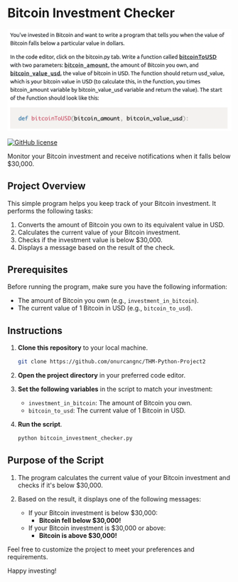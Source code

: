 # Bitcoin Investment Checker

![project_description](https://github.com/onurcangnc/THM-Python-Project2/blob/main/project_description.png)

[![GitHub license](https://img.shields.io/github/license/onurcangnc/THM-Python-Project2.svg)](https://github.com/onurcangnc/THM-Python-Project2/blob/main/LICENSE)

Monitor your Bitcoin investment and receive notifications when it falls below $30,000.

## Project Overview

This simple program helps you keep track of your Bitcoin investment. It performs the following tasks:

1. Converts the amount of Bitcoin you own to its equivalent value in USD.
2. Calculates the current value of your Bitcoin investment.
3. Checks if the investment value is below $30,000.
4. Displays a message based on the result of the check.

## Prerequisites

Before running the program, make sure you have the following information:

- The amount of Bitcoin you own (e.g., `investment_in_bitcoin`).
- The current value of 1 Bitcoin in USD (e.g., `bitcoin_to_usd`).

## Instructions

1. **Clone this repository** to your local machine.

    ```bash
    git clone https://github.com/onurcangnc/THM-Python-Project2
    ```

2. **Open the project directory** in your preferred code editor.

3. **Set the following variables** in the script to match your investment:

   - `investment_in_bitcoin`: The amount of Bitcoin you own.
   - `bitcoin_to_usd`: The current value of 1 Bitcoin in USD.

4. **Run the script**.

    ```bash
    python bitcoin_investment_checker.py
    ```

## Purpose of the Script

1. The program calculates the current value of your Bitcoin investment and checks if it's below $30,000.

2. Based on the result, it displays one of the following messages:

   - If your Bitcoin investment is below $30,000:
        - **Bitcoin fell below $30,000!**
   - If your Bitcoin investment is $30,000 or above:
        - **Bitcoin is above $30,000!**

Feel free to customize the project to meet your preferences and requirements.

Happy investing!